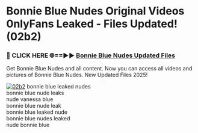 # Bonnie Blue Nudes Original Videos 0nlyFans Leaked - Files Updated! (02b2)

<h3>🔴 CLICK HERE 🌐==►► <a href="https://tinyurl.com/52m3yx9h" rel="nofollow">Bonnie Blue Nudes Updated Files</a></h3>

Get Bonnie Blue Nudes and all content. Now you can access all videos and pictures of Bonnie Blue Nudes. New Updated Files 2025!

[![02b2](https://i.imgur.com/TnHtlc8.gif)](https://tinyurl.com/52m3yx9h)
bonnie blue leaked nudes<br>
bonnie blue nude leaks<br>
nude vanessa blue<br>
bonnie blue nude leak<br>
bonnie blue leaked nude<br>
bonnie blue nudes leaked<br>
nude bonnie blue